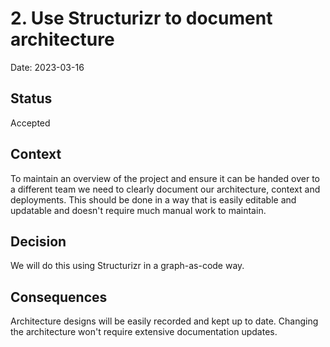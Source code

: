 # 2. Use Structurizr to document architecture

Date: 2023-03-16

## Status

Accepted

## Context

To maintain an overview of the project and ensure it can be handed over to a different team we need to clearly document our architecture, context and deployments.
This should be done in a way that is easily editable and updatable and doesn't require much manual work to maintain.

## Decision

We will do this using Structurizr in a graph-as-code way.

## Consequences

Architecture designs will be easily recorded and kept up to date.
Changing the architecture won't require extensive documentation updates.